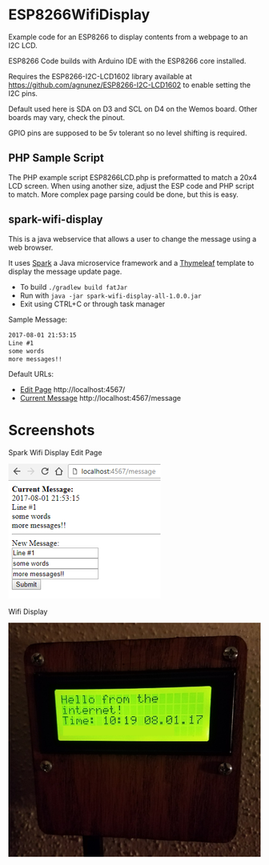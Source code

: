 # ESP8266WifiDisplay
Example code for an ESP8266 to display contents from a webpage to an I2C LCD.

ESP8266 Code builds with Arduino IDE with the ESP8266 core installed. 

Requires the ESP8266-I2C-LCD1602 library available at https://github.com/agnunez/ESP8266-I2C-LCD1602
to enable setting the I2C pins.

Default used here is SDA on D3 and SCL on D4 on the Wemos board. Other boards may vary, check the pinout.

GPIO pins are supposed to be 5v tolerant so no level shifting is required.

## PHP Sample Script
The PHP example script ESP8266LCD.php is preformatted to match a 20x4 LCD screen. When using another size, adjust the ESP code and PHP script to match. 
More complex page parsing could be done, but this is easy.

## spark-wifi-display
This is a java webservice that allows a user to change the message using a web browser. 

It uses [Spark](http://sparkjava.com/) a Java microservice framework and a [Thymeleaf](http://www.thymeleaf.org/) template to display the message update page. 

* To build `./gradlew build fatJar` 
* Run with `java -jar spark-wifi-display-all-1.0.0.jar`
* Exit using CTRL+C or through task manager

Sample Message:

```
2017-08-01 21:53:15
Line #1
some words
more messages!!
```

Default URLs:
* [Edit Page](http://localhost:4567/) http://localhost:4567/
* [Current Message](http://localhost:4567/message) http://localhost:4567/message

# Screenshots

Spark Wifi Display Edit Page

![Spark Wifi Display Edit Page Screenshot](spark-wifi-display-edit-page.png?raw=true "Spark Wifi Display Edit Page")

Wifi Display

![Wifi Display](wifi-display.jpg?raw=true "Wifi Display")
